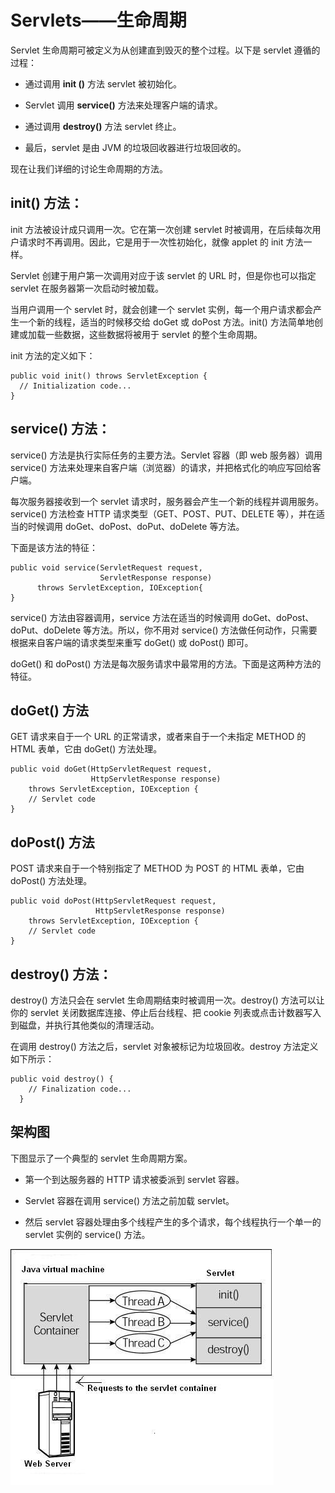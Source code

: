 # Servlets——生命周期

Servlet 生命周期可被定义为从创建直到毁灭的整个过程。以下是 servlet 遵循的过程：

- 通过调用 **init ()** 方法 servlet 被初始化。

- Servlet 调用 **service()** 方法来处理客户端的请求。

- 通过调用 **destroy()** 方法 servlet 终止。

- 最后，servlet 是由 JVM 的垃圾回收器进行垃圾回收的。

现在让我们详细的讨论生命周期的方法。

## init() 方法：

init 方法被设计成只调用一次。它在第一次创建 servlet 时被调用，在后续每次用户请求时不再调用。因此，它是用于一次性初始化，就像 applet 的 init 方法一样。

Servlet 创建于用户第一次调用对应于该 servlet 的 URL 时，但是你也可以指定 servlet 在服务器第一次启动时被加载。

当用户调用一个 servlet 时，就会创建一个 servlet 实例，每一个用户请求都会产生一个新的线程，适当的时候移交给 doGet 或 doPost 方法。init() 方法简单地创建或加载一些数据，这些数据将被用于 servlet 的整个生命周期。

init 方法的定义如下：

``` 
public void init() throws ServletException {
  // Initialization code...
}
```

## service() 方法：

service() 方法是执行实际任务的主要方法。Servlet 容器（即 web 服务器）调用 service() 方法来处理来自客户端（浏览器）的请求，并把格式化的响应写回给客户端。

每次服务器接收到一个 servlet 请求时，服务器会产生一个新的线程并调用服务。service() 方法检查 HTTP 请求类型（GET、POST、PUT、DELETE 等），并在适当的时候调用 doGet、doPost、doPut、doDelete 等方法。

下面是该方法的特征：

``` 
public void service(ServletRequest request, 
                    ServletResponse response) 
      throws ServletException, IOException{
}
```

service() 方法由容器调用，service 方法在适当的时候调用 doGet、doPost、doPut、doDelete 等方法。所以，你不用对 service() 方法做任何动作，只需要根据来自客户端的请求类型来重写 doGet() 或 doPost() 即可。

doGet() 和 doPost() 方法是每次服务请求中最常用的方法。下面是这两种方法的特征。

## doGet() 方法

GET 请求来自于一个 URL 的正常请求，或者来自于一个未指定 METHOD 的 HTML 表单，它由 doGet() 方法处理。

``` 
public void doGet(HttpServletRequest request,
                  HttpServletResponse response)
    throws ServletException, IOException {
    // Servlet code
}
```

## doPost() 方法

POST 请求来自于一个特别指定了 METHOD 为 POST 的 HTML 表单，它由 doPost() 方法处理。

``` 
public void doPost(HttpServletRequest request,
                   HttpServletResponse response)
    throws ServletException, IOException {
    // Servlet code
}
```

## destroy() 方法：

destroy() 方法只会在 servlet 生命周期结束时被调用一次。destroy() 方法可以让你的 servlet 关闭数据库连接、停止后台线程、把 cookie 列表或点击计数器写入到磁盘，并执行其他类似的清理活动。

在调用 destroy() 方法之后，servlet 对象被标记为垃圾回收。destroy 方法定义如下所示：

``` 
public void destroy() {
    // Finalization code...
  }
```

## 架构图

下图显示了一个典型的 servlet 生命周期方案。

- 第一个到达服务器的 HTTP 请求被委派到 servlet 容器。

- Servlet 容器在调用 service() 方法之前加载 servlet。

- 然后 servlet 容器处理由多个线程产生的多个请求，每个线程执行一个单一的 servlet 实例的 service() 方法。

![](images/lifecycle1.jpg)
